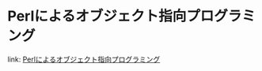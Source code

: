 # Perlによるオブジェクト指向プログラミング

link: [Perlによるオブジェクト指向プログラミング](https://github.com/cateiru/Hatena-Textbook/blob/master/foundation-of-programming-perl.md#perl%E3%81%AB%E3%82%88%E3%82%8B%E3%82%AA%E3%83%96%E3%82%B8%E3%82%A7%E3%82%AF%E3%83%88%E6%8C%87%E5%90%91%E3%83%97%E3%83%AD%E3%82%B0%E3%83%A9%E3%83%9F%E3%83%B3%E3%82%B0)
